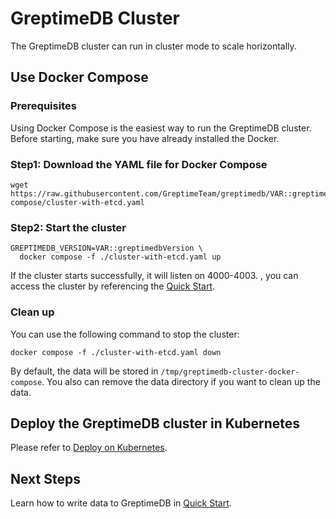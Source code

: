 # GreptimeDB Cluster

The GreptimeDB cluster can run in cluster mode to scale horizontally.

## Use Docker Compose

###  Prerequisites

Using Docker Compose is the easiest way to run the GreptimeDB cluster. Before starting, make sure you have already installed the Docker.

### Step1: Download the YAML file for Docker Compose

```
wget https://raw.githubusercontent.com/GreptimeTeam/greptimedb/VAR::greptimedbVersion/docker/docker-compose/cluster-with-etcd.yaml
```

### Step2: Start the cluster

```
GREPTIMEDB_VERSION=VAR::greptimedbVersion \
  docker compose -f ./cluster-with-etcd.yaml up 
```

If the cluster starts successfully, it will listen on 4000-4003. , you can access the cluster by referencing the [Quick Start](../quick-start.md).

### Clean up

You can use the following command to stop the cluster:

```
docker compose -f ./cluster-with-etcd.yaml down
```

By default, the data will be stored in `/tmp/greptimedb-cluster-docker-compose`. You also can remove the data directory if you want to clean up the data.

## Deploy the GreptimeDB cluster in Kubernetes

Please refer to [Deploy on Kubernetes](/user-guide/operations/deploy-on-kubernetes/overview.md).

## Next Steps

Learn how to write data to GreptimeDB in [Quick Start](../quick-start.md).
